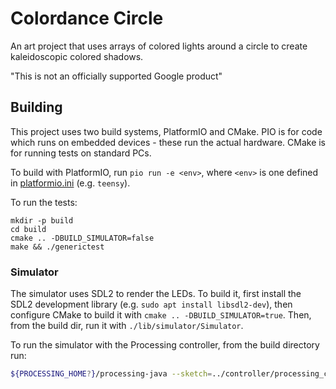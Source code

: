 # Colordance Circle

An art project that uses arrays of colored lights around a circle to create
kaleidoscopic colored shadows.

"This is not an officially supported Google product"

## Building

This project uses two build systems, PlatformIO and CMake. PIO is for code which
runs on embedded devices - these run the actual hardware. CMake is for running
tests on standard PCs.

To build with PlatformIO, run `pio run -e <env>`, where `<env>` is one defined
in [platformio.ini](platformio.ini) (e.g. `teensy`).

To run the tests:

```
mkdir -p build
cd build
cmake .. -DBUILD_SIMULATOR=false
make && ./generictest
```

### Simulator

The simulator uses SDL2 to render the LEDs. To build it, first install the SDL2 development library (e.g. `sudo apt install libsdl2-dev`), then configure CMake to build it with `cmake .. -DBUILD_SIMULATOR=true`. Then, from the build dir, run it with `./lib/simulator/Simulator`.

To run the simulator with the Processing controller, from the build directory run:

```bash
${PROCESSING_HOME?}/processing-java --sketch=../controller/processing_controller --run | ./lib/simulator/Simulator
```